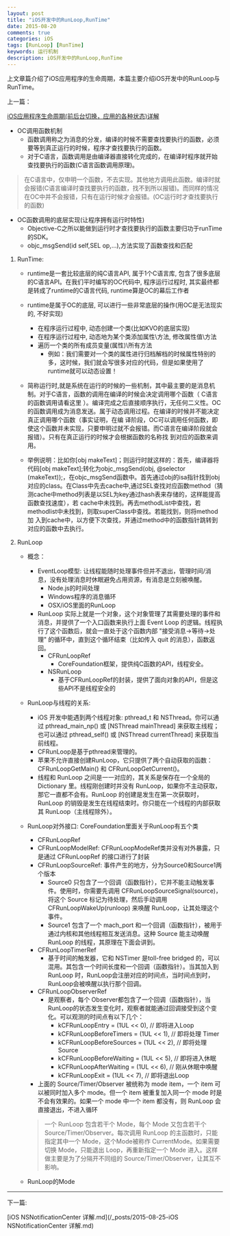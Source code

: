 ```yaml
---
layout: post
title: "iOS开发中的RunLoop,RunTime"
date: 2015-08-20
comments: true
categories: iOS
tags: [RunLoop] [RunTime]
keywords: 运行机制 
description: iOS开发中的RunLoop,RunTime
---
```


上文章篇介绍了iOS应用程序的生命周期，本篇主要介绍iOS开发中的RunLoop与RunTime。

上一篇：

[iOS应用程序生命周期(前后台切换，应用的各种状态)详解](/_posts/2015-08-15-iOS应用程序生命周期(前后台切换，应用的各种状态)详解.md)


- OC调用函数机制
	- 函数调用称之为消息的分发，编译的时候不需要查找要执行的函数，必须要等到真正运行的时候，程序才查找要执行的函数。
	- 对于C语言，函数调用是由编译器直接转化完成的，在编译时程序就开始查找要执行的函数(C语言函数调用原理)。

 > 在C语言中，仅申明一个函数，不去实现。其他地方调用此函数。编译时就会报错(C语言编译时查找要执行的函数，找不到所以报错)。而同样的情况在OC中并不会报错，只有在运行时候才会报错。(OC运行时才查找要执行的函数)

- OC函数调用的底层实现(让程序拥有运行时特性)
	- Objective-C之所以能做到运行时才查找要执行的函数主要归功于runTime的SDK。
	- objc_msgSend(id self,SEL op,...),方法实现了函数查找和匹配

1. RunTime:
	- runtime是一套比较底层的纯C语言API, 属于1个C语言库, 包含了很多底层的C语言API。在我们平时编写的OC代码中, 程序运行过程时, 其实最终都是转成了runtime的C语言代码, runtime算是OC的幕后工作者

	- runtime是属于OC的底层, 可以进行一些非常底层的操作(用OC是无法现实的, 不好实现)
		- 在程序运行过程中, 动态创建一个类(比如KVO的底层实现)
		- 在程序运行过程中, 动态地为某个类添加属性\方法, 修改属性值\方法
		- 遍历一个类的所有成员变量(属性)\所有方法 
			- 例如：我们需要对一个类的属性进行归档解档的时候属性特别的多，这时候，我们就会写很多对应的代码，但是如果使用了runtime就可以动态设置！ 

	- 简称运行时,就是系统在运行的时候的一些机制，其中最主要的是消息机制。对于C语言，函数的调用在编译的时候会决定调用哪个函数（ C语言的函数调用请看这里 ）。编译完成之后直接顺序执行，无任何二义性。OC的函数调用成为消息发送。属于动态调用过程。在编译的时候并不能决定真正调用哪个函数（事实证明，在编 译阶段，OC可以调用任何函数，即使这个函数并未实现，只要申明过就不会报错。而C语言在编译阶段就会报错）。只有在真正运行的时候才会根据函数的名称找 到对应的函数来调用。

	- 举例说明：比如你[obj makeText]；则运行时就这样的：首先，编译器将代码[obj makeText];转化为objc_msgSend(obj, @selector (makeText));，在objc_msgSend函数中。首先通过obj的isa指针找到obj对应的class。在Class中先去cache中,通过SEL查找对应函数method（猜测cache中method列表是以SEL为key通过hash表来存储的，这样能提高函数查找速度），若 cache中未找到。再去methodList中查找，若methodlist中未找到，则取superClass中查找。若能找到，则将method加 入到cache中，以方便下次查找，并通过method中的函数指针跳转到对应的函数中去执行。

2. RunLoop
	- 概念：
		- EventLoop模型: 让线程能随时处理事件但并不退出，管理时间/消息，没有处理消息时休眠避免占用资源，有消息是立刻被唤醒。
		 	- Node.js的时间处理
		 	- Windows程序的消息循环
		 	- OSX/iOS里面的RunLoop
		- RunLoop 实际上就是一个对象，这个对象管理了其需要处理的事件和消息，并提供了一个入口函数来执行上面 Event Loop 的逻辑。线程执行了这个函数后，就会一直处于这个函数内部 "接受消息->等待->处理" 的循环中，直到这个循环结束（比如传入 quit 的消息），函数返回。
			- CFRunLoopRef
				- CoreFoundation框架，提供纯C函数的API，线程安全。
			- NSRunLoop
				- 基于CFRunLoopRef的封装，提供了面向对象的API，但是这些API不是线程安全的

	- RunLoop与线程的关系:
		- iOS 开发中能遇到两个线程对象: pthread_t 和 NSThread。你可以通过 pthread_main_np() 或 [NSThread mainThread] 来获取主线程；也可以通过 pthread_self() 或 [NSThread currentThread] 来获取当前线程。
		- CFRunLoop是基于pthread来管理的。
		- 苹果不允许直接创建RunLoop，它只提供了两个自动获取的函数：CFRunLoopGetMain() 和 CFRunLoopGetCurrent()。
		- 线程和 RunLoop 之间是一一对应的，其关系是保存在一个全局的 Dictionary 里。线程刚创建时并没有 RunLoop，如果你不主动获取，那它一直都不会有。RunLoop 的创建是发生在第一次获取时，RunLoop 的销毁是发生在线程结束时。你只能在一个线程的内部获取其 RunLoop（主线程除外）。

	- RunLoop对外接口: CoreFoundation里面关于RunLoop有五个类
		- CFRunLoopRef
		- CFRunLoopModelRef: CFRunLoopModeRef类并没有对外暴露，只是通过 CFRunLoopRef 的接口进行了封装
		- CFRunLoopSourceRef: 事件产生的地方，分为Source0和Source1两个版本
			- Source0 只包含了一个回调（函数指针），它并不能主动触发事件。使用时，你需要先调用 CFRunLoopSourceSignal(source)，将这个 Source 标记为待处理，然后手动调用 CFRunLoopWakeUp(runloop) 来唤醒 RunLoop，让其处理这个事件。
			- Source1 包含了一个 mach_port 和一个回调（函数指针），被用于通过内核和其他线程相互发送消息。这种 Source 能主动唤醒 RunLoop 的线程，其原理在下面会讲到。
		- CFRunLoopTimerRef
			- 基于时间的触发器，它和 NSTimer 是toll-free bridged 的，可以混用。其包含一个时间长度和一个回调（函数指针）。当其加入到 RunLoop 时，RunLoop会注册对应的时间点，当时间点到时，RunLoop会被唤醒以执行那个回调。
		- CFRunLoopObserverRef
			- 是观察者，每个 Observer都包含了一个回调（函数指针），当RunLoop的状态发生变化时，观察者就能通过回调接受到这个变化。可以观测的时间点有以下几个：
				- kCFRunLoopEntry         = (1UL << 0), // 即将进入Loop
				- kCFRunLoopBeforeTimers  = (1UL << 1), // 即将处理 Timer
				- kCFRunLoopBeforeSources = (1UL << 2), // 即将处理 Source
				- kCFRunLoopBeforeWaiting = (1UL << 5), // 即将进入休眠
				- kCFRunLoopAfterWaiting  = (1UL << 6), // 刚从休眠中唤醒
				- kCFRunLoopExit          = (1UL << 7), // 即将退出Loop
		- 上面的 Source/Timer/Observer 被统称为 mode item，一个 item 可以被同时加入多个 mode。但一个 item 被重复加入同一个 mode 时是不会有效果的。如果一个 mode 中一个 item 都没有，则 RunLoop 会直接退出，不进入循环

		> 一个 RunLoop 包含若干个 Mode，每个 Mode 又包含若干个 Source/Timer/Observer。每次调用 RunLoop 的主函数时，只能指定其中一个 Mode，这个Mode被称作 CurrentMode。如果需要切换 Mode，只能退出 Loop，再重新指定一个 Mode 进入。这样做主要是为了分隔开不同组的 Source/Timer/Observer，让其互不影响。

	- RunLoop的Mode


***

下一篇:

[iOS NSNotificationCenter 详解.md](/_posts/2015-08-25-iOS NSNotificationCenter 详解.md)
